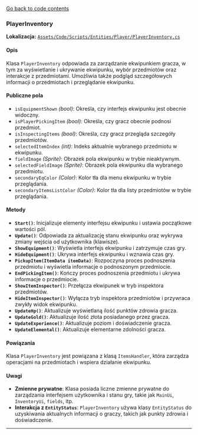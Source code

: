 ﻿[Go back to code contents](../../../codeContents.md)

### PlayerInventory

**Lokalizacja:** [`Assets/Code/Scripts/Entities/Player/PlayerInventory.cs`](../../../../Assets/Code/Scripts/Entities/Player/PlayerInventory.cs)

#### Opis
Klasa `PlayerInventory` odpowiada za zarządzanie ekwipunkiem gracza, w tym za wyświetlanie i ukrywanie ekwipunku, wybór przedmiotów oraz interakcje z przedmiotami. Umożliwia także podgląd szczegółowych informacji o przedmiotach i przeglądanie ekwipunku.

#### Publiczne pola

- `isEquipmentShown` *(bool)*: Określa, czy interfejs ekwipunku jest obecnie widoczny.
- `isPlayerPickingItem` *(bool)*: Określa, czy gracz obecnie podnosi przedmiot.
- `isInspectingItems` *(bool)*: Określa, czy gracz przegląda szczegóły przedmiotów.
- `selectedItemIndex` *(int)*: Indeks aktualnie wybranego przedmiotu w ekwipunku.
- `fieldImage` *(Sprite)*: Obrazek pola ekwipunku w trybie nieaktywnym.
- `selectedFieldImage` *(Sprite)*: Obrazek pola ekwipunku dla wybranego przedmiotu.
- `secondaryEqColor` *(Color)*: Kolor tła dla menu ekwipunku w trybie przeglądania.
- `secondaryItemsListColor` *(Color)*: Kolor tła dla listy przedmiotów w trybie przeglądania.

#### Metody

- **`Start()`**: Inicjalizuje elementy interfejsu ekwipunku i ustawia początkowe wartości pól.
- **`Update()`**: Odpowiada za aktualizację stanu ekwipunku oraz wykrywa zmiany wejścia od użytkownika (klawisze).
- **`ShowEquipment()`**: Wyświetla interfejs ekwipunku i zatrzymuje czas gry.
- **`HideEquipment()`**: Ukrywa interfejs ekwipunku i wznawia czas gry.
- **`PickupItem(ItemData itemData)`**: Rozpoczyna proces podnoszenia przedmiotu i wyświetla informacje o podnoszonym przedmiocie.
- **`EndPickingItem()`**: Kończy proces podnoszenia przedmiotu i ukrywa informacje o przedmiocie.
- **`ShowItemInspector()`**: Przełącza ekwipunek w tryb inspektora przedmiotów.
- **`HideItemInspector()`**: Wyłącza tryb inspektora przedmiotów i przywraca zwykły widok ekwipunku.
- **`UpdateHp()`**: Aktualizuje wyświetlaną ilość punktów zdrowia gracza.
- **`UpdateGold()`**: Aktualizuje ilość złota posiadanego przez gracza.
- **`UpdateExperience()`**: Aktualizuje poziom i doświadczenie gracza.
- **`UpdateElemental()`**: Aktualizuje elementarne zdolności gracza.

#### Powiązania

Klasa `PlayerInventory` jest powiązana z klasą `ItemsHandler`, która zarządza operacjami na przedmiotach i wspiera działanie ekwipunku.

#### Uwagi

- **Zmienne prywatne**: Klasa posiada liczne zmienne prywatne do zarządzania interfejsem użytkownika i stanu gry, takie jak `MainUi`, `InventoryUi`, `fields`, itp.
- **Interakcja z `EntityStatus`**: `PlayerInventory` używa klasy `EntityStatus` do uzyskiwania aktualnych informacji o graczy, takich jak punkty zdrowia i doświadczenie.

---